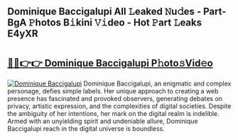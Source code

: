 ## Dominique Baccigalupi All 𝙻eaked 𝙽u𝚍es - Part-BgA 𝙿hotos B𝚒kini 𝚅𝚒deo - Hot 𝙿art 𝙻eaks E4yXR

# <h2><a href="http://ld6ltme.urlbe.top/?page=Dominique+Baccigalupi">🔗🔗👉👉 Dominique Baccigalupi P𝚑oto𝚜Vid𝚎o</a></h2>

[![Dominique Baccigalupi](https://i.imgur.com/eBuTRDB.gif)](http://ld6ltme.urlbe.top/?page=Dominique+Baccigalupi)
Dominique Baccigalupi, an enigmatic and complex personage, defies simple labels. Her unique approach to creating a web presence has fascinated and provoked observers, generating debates on privacy, artistic expression, and the complexities of digital societies. Despite the ambiguity of her intentions, her mark on the digital realm is indelible. Armed with an unyielding spirit and undeniable allure, Dominique Baccigalupi reach in the digital universe is boundless.
